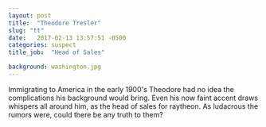 ```yaml
---
layout: post
title:  "Theodore Tresler"
slug: "tt"
date:   2017-02-13 13:57:51 -0500
categories: suspect
title_job:  "Head of Sales"

background: washington.jpg
---
```

Immigrating to America in the early 1900's Theodore had no idea the complications his background would bring. Even his now faint accent draws whispers all around him, as the head of sales for raytheon. As ludacrous the rumors were, could there be any truth to them?
